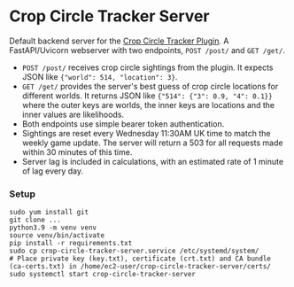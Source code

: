 # Crop Circle Tracker Server

Default backend server for the [Crop Circle Tracker Plugin](https://github.com/mattjrumble/crop-circle-tracker-plugin).
A FastAPI/Uvicorn webserver with two endpoints, `POST /post/` and `GET /get/`.

* `POST /post/` receives crop circle sightings from the plugin. It expects JSON like `{"world": 514, "location": 3}`.
* `GET /get/` provides the server's best guess of crop circle locations for different worlds. It returns JSON like
  `{"514": {"3": 0.9, "4": 0.1}}` where the outer keys are worlds, the inner keys are locations and the inner values 
  are likelihoods.
* Both endpoints use simple bearer token authentication.
* Sightings are reset every Wednesday 11:30AM UK time to match the weekly game update. The server will return a 503 for all requests made within 30 minutes of this time.
* Server lag is included in calculations, with an estimated rate of 1 minute of lag every day.

### Setup

```
sudo yum install git
git clone ...
python3.9 -m venv venv
source venv/bin/activate
pip install -r requirements.txt
sudo cp crop-circle-tracker-server.service /etc/systemd/system/
# Place private key (key.txt), certificate (crt.txt) and CA bundle (ca-certs.txt) in /home/ec2-user/crop-circle-tracker-server/certs/
sudo systemctl start crop-circle-tracker-server
```
